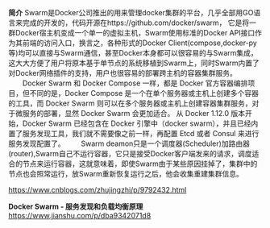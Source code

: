 **简介**
    Swarm是Docker公司推出的用来管理docker集群的平台，几乎全部用GO语言来完成的开发的，代码开源在https://github.com/docker/swarm， 它是将一群Docker宿主机变成一个单一的虚拟主机，Swarm使用标准的Docker API接口作为其前端的访问入口，换言之，各种形式的Docker
Client(compose,docker-py等)均可以直接与Swarm通信，甚至Docker本身都可以很容易的与Swarm集成，这大大方便了用户将原本基于单节点的系统移植到Swarm上，同时Swarm内置了对Docker网络插件的支持，用户也很容易的部署跨主机的容器集群服务。
　　Docker Swarm 和 Docker Compose 一样，都是 Docker 官方容器编排项目，但不同的是，Docker Compose 是一个在单个服务器或主机上创建多个容器的工具，而 Docker Swarm 则可以在多个服务器或主机上创建容器集群服务，对于微服务的部署，显然 Docker Swarm 会更加适合。
从 Docker 1.12.0 版本开始，Docker Swarm 已经包含在 Docker 引擎中（docker swarm），并且已经内置了服务发现工具，我们就不需要像之前一样，再配置 Etcd 或者 Consul 来进行服务发现配置了。
　　Swarm deamon只是一个调度器(Scheduler)加路由器(router),Swarm自己不运行容器，它只是接受Docker客户端发来的请求，调度适合的节点来运行容器，这就意味着，即使Swarm由于某些原因挂掉了，集群中的节点也会照常运行，放Swarm重新恢复运行之后，他会收集重建集群信息。

https://www.cnblogs.com/zhujingzhi/p/9792432.html

**Docker Swarm - 服务发现和负载均衡原理**
https://www.jianshu.com/p/dba9342071d8